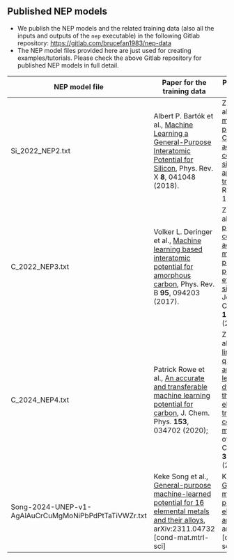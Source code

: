 ## Published NEP models 

* We publish the NEP models and the related training data (also all the inputs and outputs of the `nep` executable) in the following Gitlab repository: https://gitlab.com/brucefan1983/nep-data
* The NEP model files provided here are just used for creating examples/tutorials. Please check the above Gitlab repository for published NEP models in full detail.

| NEP model file   | Paper for the training data      | Paper for the NEP model   | Comments  |
| --------- | -------------------------------------- | -------------------------------------- | ------------------- |
| Si_2022_NEP2.txt   | Albert P. Bartók et al., [Machine Learning a General-Purpose Interatomic Potential for Silicon](https://doi.org/10.1103/PhysRevX.8.041048), Phys. Rev. X **8**, 041048 (2018).   | Zheyong Fan et al., [Neuroevolution machine learning potentials: Combining high accuracy and low cost in atomistic simulations and application to heat transport](https://doi.org/10.1103/PhysRevB.104.104309), Phys. Rev. B. **104**, 104309 (2021). | General-purpose potential for silicon |
| C_2022_NEP3.txt  | Volker L. Deringer et al., [Machine learning based interatomic potential for amorphous carbon](https://doi.org/10.1103/PhysRevB.95.094203), Phys. Rev. B **95**, 094203 (2017).  | Zheyong Fan et al., [GPUMD: A package for constructing accurate machine-learned potentials and performing highly efficient atomistic simulations](https://aip.scitation.org/doi/10.1063/5.0106617), The Journal of Chemical Physics **157**, 114801 (2022).  | Mainly for amorphous carbon |
| C_2024_NEP4.txt  | Patrick Rowe et al., [An accurate and transferable machine learning potential for carbon](https://doi.org/10.1063/5.0005084), J. Chem. Phys. **153**, 034702 (2020);  | Zheyong Fan et al., [Combining linear-scaling quantum transport and machine-learning molecular dynamics to study thermal and electronic transports in complex materials](https://doi.org/10.1088/1361-648X/ad31c2). Journal of Physics: Condensed Matter **36**, 245901 (2024)  | General-purpose potential for carbon |
| Song-2024-UNEP-v1-AgAlAuCrCuMgMoNiPbPdPtTaTiVWZr.txt  | Keke Song et al., [General-purpose machine-learned potential for 16 elemental metals and their alloys](https://doi.org/10.48550/arXiv.2311.04732), arXiv:2311.04732 [cond-mat.mtrl-sci]  | Keke Song et al., [General-purpose machine-learned potential for 16 elemental metals and their alloys](https://doi.org/10.48550/arXiv.2311.04732), arXiv:2311.04732 [cond-mat.mtrl-sci]  | General-purpose potential for 16 metals and their arbitrary alloys |

